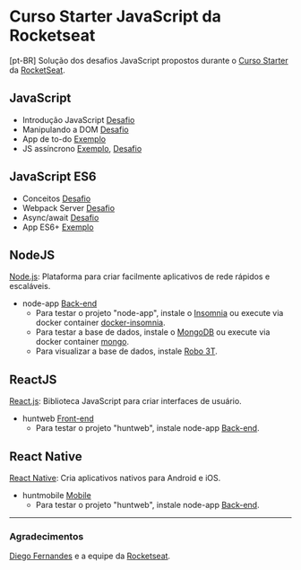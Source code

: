 # Curso Starter JavaScript da Rocketseat

[pt-BR] Solução dos desafios JavaScript propostos durante o [Curso Starter](https://skylab.rocketseat.com.br/journey/starter) da [RocketSeat](https://rocketseat.com.br/). 

## JavaScript

* Introdução JavaScript [Desafio](https://github.com/mafda/starter_js/tree/master/01_javascript/exercicios/ex_01)
* Manipulando a DOM [Desafio](https://github.com/mafda/starter_js/tree/master/01_javascript/exercicios/ex_02)
* App de to-do [Exemplo](https://github.com/mafda/starter_js/tree/master/01_javascript/exemplos/todos)
* JS assíncrono [Exemplo](https://github.com/mafda/starter_js/tree/master/01_javascript/exemplos/axios), [Desafio](https://github.com/mafda/starter_js/tree/master/01_javascript/exercicios/ex_04)

## JavaScript ES6

* Conceitos [Desafio]()
* Webpack Server [Desafio]()
* Async/await [Desafio]()
* App ES6+ [Exemplo](https://github.com/mafda/starter_js/tree/master/02_javascript_es6/exemplos/app_es6)

## NodeJS

[Node.js](https://nodejs.org/): Plataforma para criar facilmente aplicativos de rede rápidos e escaláveis.

* node-app [Back-end](https://github.com/mafda/starter_js/tree/master/03_node_js/node-api)
  * Para testar o projeto "node-app", instale o [Insomnia](https://insomnia.rest/) ou execute via docker container [docker-insomnia](https://github.com/camiloariza/docker-insomnia).
  * Para testar a base de dados, instale o [MongoDB](https://www.mongodb.com/) ou execute via docker container [mongo](https://hub.docker.com/_/mongo).
  * Para visualizar a base de dados, instale [Robo 3T](https://robomongo.org/).

## ReactJS

[React.js](https://reactjs.org/): Biblioteca JavaScript para criar interfaces de usuário.

* huntweb [Front-end](https://github.com/mafda/starter_js/tree/master/04_react_js/huntweb)
  * Para testar o projeto "huntweb", instale node-app [Back-end](https://github.com/mafda/starter_js/tree/master/03_node_js/node-api).

## React Native

[React Native](https://reactnative.dev/): Cria aplicativos nativos para Android e iOS.

* huntmobile [Mobile](https://github.com/mafda/starter_js/tree/master/05_react_native/huntmobile)
  * Para testar o projeto "huntweb", instale node-app [Back-end](https://github.com/mafda/starter_js/tree/master/03_node_js/node-api).


---

### Agradecimentos

[Diego Fernandes](https://github.com/diego3g) e a equipe da [Rocketseat](https://rocketseat.com.br/).

